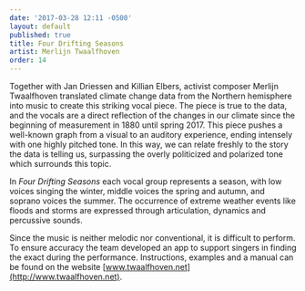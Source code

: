 ```yaml
---
date: '2017-03-28 12:11 -0500'
layout: default
published: true
title: Four Drifting Seasons
artist: Merlijn Twaalfhoven
order: 14
---
```

Together with Jan Driessen and Killian Elbers, activist composer Merlijn Twaalfhoven translated climate change data from the Northern hemisphere into music to create this striking vocal piece. The piece is true to the data, and the vocals are a direct reflection of the changes in our climate since the beginning of measurement in 1880 until spring 2017. This piece pushes a well-known graph from a visual to an auditory experience, ending intensely with one highly pitched tone. In this way, we can relate freshly to the story the data is telling us, surpassing the overly politicized and polarized tone which surrounds this topic.

In _Four Drifting Seasons_ each vocal group represents a season, with low voices singing the winter, middle voices the spring and autumn, and soprano voices the summer. The occurrence of extreme weather events like floods and storms are expressed through articulation, dynamics and percussive sounds.

Since the music is neither melodic nor conventional, it is difficult to perform. To ensure accuracy the team developed an app to support singers in finding the exact during the performance. Instructions, examples and a manual can be found on the website [www.twaalfhoven.net](http://www.twaalfhoven.net).
